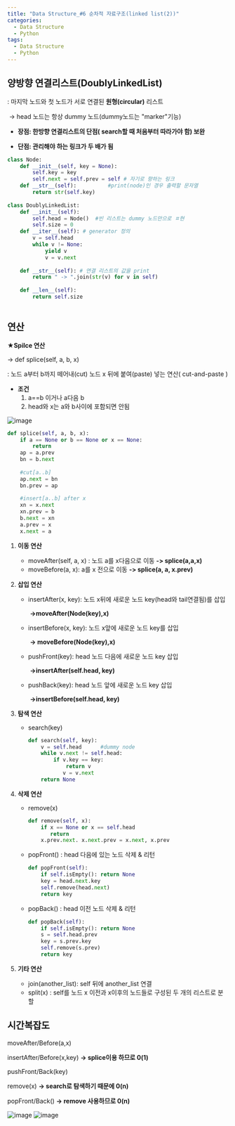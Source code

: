 ```yaml
---
title: "Data Structure_#6 순차적 자료구조(linked list(2))"
categories:
  - Data Structure
  - Python
tags:
  - Data Structure
  - Python
---
```


## 양방향 연결리스트(DoublyLinkedList)

: 마지막 노드와 첫 노드가 서로 연결된 **원형(circular)** 리스트

​			-> head 노드는 항상 dummy 노드(dummy노드는 "marker"기능) 

*  **장점: 한방향 연결리스트의 단점( search할 때 처음부터 따라가야 함) 보완**

* **단점: 관리해야 하는 링크가 두 배가 됨**

```python
class Node:
    def __init__(self, key = None):
        self.key = key
        self.next = self.prev = self # 자기로 향하는 링크
    def __str__(self):  		#print(node)인 경우 출력할 문자열
        return str(self.key)
    
class DoublyLinkedList:
    def __init__(self):
        self.head = Node() 	#빈 리스트는 dummy 노드만으로 ㅍ현
        self.size = 0
	def __iter__(self): # generator 정의
    	v = self.head	
		while v != None: 
			yield v
			v = v.next
            
	def __str__(self): # 연결 리스트의 값을 print
		return " -> ".join(str(v) for v in self)
        
	def __len__(self):
		return self.size
        
```

## 연산

★**Spilce 연산**

-> def splice(self, a, b, x)

: 노드 a부터 b까지 떼어내(cut) 노드 x 뒤에 붙여(paste) 넣는 연산( cut-and-paste )

* **조건**
  1. a==b 이거나 a다음 b
  2. head와 x는 a와 b사이에 포함되면 안됨

![image](https://user-images.githubusercontent.com/79195793/120356169-00e07c80-c33f-11eb-8fa7-473a92d66e7b.png)

```python
def splice(self, a, b, x):
    if a == None or b == None or x == None:
        return
    ap = a.prev
    bn = b.next
    
    #cut[a..b]
    ap.next = bn
    bn.prev = ap
    
    #insert[a..b] after x
    xn = x.next
    xn.prev = b
    b.next = xn
    a.prev = x
    x.next = a
```

1. **이동 연산**

   * moveAfter(self, a, x) : 노드 a를 x다음으로 이동 **-> splice(a,a,x)**
   * moveBefore(a, x): a를 x 전으로 이동 **->  splice(a, a, x.prev)**

2. **삽입 연산**

   * insertAfter(x, key): 노드 x뒤에 새로운 노드 key(head와 tail연결됨)를 삽입

     ​			**->moveAfter(Node(key),x)**

   * insertBefore(x, key): 노드 x앞에 새로운 노드 key를 삽입

     ​           **-> moveBefore(Node(key),x)**

   * pushFront(key): head 노드 다음에 새로운 노드 key 삽입 

     ​			**->insertAfter(self.head, key)**

   * pushBack(key): head 노드 앞에 새로운 노드 key 삽입

     ​			**->insertBefore(self.head, key)**

3. **탐색 연산**

   * search(key)

     ```python
     def search(self, key):
         v = self.head		#dummy node
         while v.next != self.head:
             if v.key == key:
                 return v
            	v = v.next
         return None
     ```

     

4. **삭제 연산**

   * remove(x)

     ```python
     def remove(self, x):
         if x == None or x == self.head
         	return
         x.prev.next. x.next.prev = x.next, x.prev
     ```

   * popFront() : head 다음에 있는 노드 삭제 &  리턴

     ```python
     def popFront(self):
         if self.isEmpty(): return None
         key = head.next.key
         self.remove(head.next)
         return key
     ```

   * popBack() : head 이전 노드 삭제 & 리턴

     ```python
     def popBack(self):
         if self.isEmpty(): return None
         s = self.head.prev
         key = s.prev.key
         self.remove(s.prev)
         return key
     ```

5. **기타 연산**
   * join(another_list): self 뒤에 another_list 연결
   * split(x) : self를 노드 x 이전과 x이후의 노드들로 구성된 두 개의 리스트로 분할

## 시간복잡도

moveAfter/Before(a,x)

insertAfter/Before(x,key)       **-> splice이용 하므로 0(1)**

pushFront/Back(key)

 

remove(x)                **-> search로 탐색하기 때문에 0(n)**

popFront/Back()            **-> remove 사용하므로 0(n)**

![image](https://user-images.githubusercontent.com/79195793/120356235-0f2e9880-c33f-11eb-84f6-9ff03034d327.png)
![image](https://user-images.githubusercontent.com/79195793/120892903-57a1cb00-c64b-11eb-9627-239e54e766ac.png)

